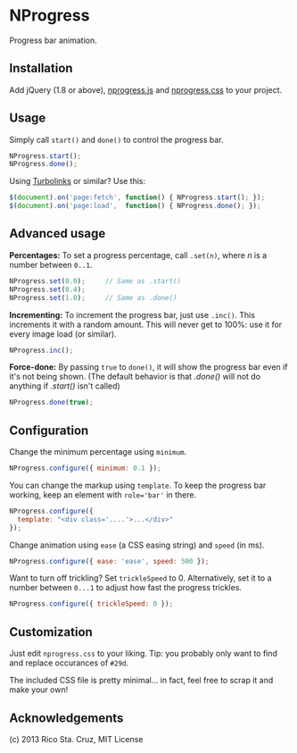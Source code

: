 NProgress
=========

Progress bar animation.

Installation
------------

Add jQuery (1.8 or above), [nprogress.js] and [nprogress.css] to your project.

Usage
-----

Simply call `start()` and `done()` to control the progress bar.

~~~ js
NProgress.start();
NProgress.done();
~~~

Using [Turbolinks] or similar? Use this:

~~~ js
$(document).on('page:fetch', function() { NProgress.start(); });
$(document).on('page:load',  function() { NProgress.done(); });
~~~

Advanced usage
--------------

__Percentages:__ To set a progress percentage, call `.set(n)`, where *n* is a
number between `0..1`.

~~~ js
NProgress.set(0.0);     // Same as .start()
NProgress.set(0.4);
NProgress.set(1.0);     // Same as .done()
~~~

__Incrementing:__ To increment the progress bar, just use `.inc()`. This
increments it with a random amount. This will never get to 100%: use it for
every image load (or similar).

~~~ js
NProgress.inc();
~~~

__Force-done:__ By passing `true` to `done()`, it will show the progress bar
even if it's not being shown. (The default behavior is that *.done()* will not
    do anything if *.start()* isn't called)

~~~ js
NProgress.done(true);
~~~

Configuration
-------------

Change the minimum percentage using `minimum`.

~~~ js
NProgress.configure({ minimum: 0.1 });
~~~

You can change the markup using `template`. To keep the progress
bar working, keep an element with `role='bar'` in there.

~~~ js
NProgress.configure({
  template: "<div class='....'>...</div>"
});
~~~

Change animation using `ease` (a CSS easing string) and `speed` (in ms).

~~~ js
NProgress.configure({ ease: 'ease', speed: 500 });
~~~

Want to turn off trickling? Set `trickleSpeed` to 0. Alternatively, set it to a
number between `0...1` to adjust how fast the progress trickles.

~~~ js
NProgress.configure({ trickleSpeed: 0 });
~~~

Customization
-------------

Just edit `nprogress.css` to your liking. Tip: you probably only want to find
and replace occurances of `#29d`.

The included CSS file is pretty minimal... in fact, feel free to scrap it and
make your own!

Acknowledgements
----------------

(c) 2013 Rico Sta. Cruz, MIT License

[Turbolinks]: https://github.com/rails/turbolinks
[nprogress.js]: nprogress.js
[nprogress.css]: nprogress.css

